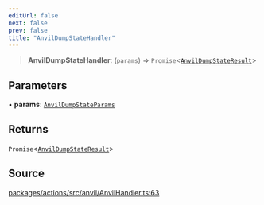 ```yaml
---
editUrl: false
next: false
prev: false
title: "AnvilDumpStateHandler"
---
```


> **AnvilDumpStateHandler**: (`params`) => `Promise`\<[`AnvilDumpStateResult`](/reference/tevm/actions/type-aliases/anvildumpstateresult/)\>

## Parameters

• **params**: [`AnvilDumpStateParams`](/reference/tevm/actions/type-aliases/anvildumpstateparams/)

## Returns

`Promise`\<[`AnvilDumpStateResult`](/reference/tevm/actions/type-aliases/anvildumpstateresult/)\>

## Source

[packages/actions/src/anvil/AnvilHandler.ts:63](https://github.com/evmts/tevm-monorepo/blob/main/packages/actions/src/anvil/AnvilHandler.ts#L63)
